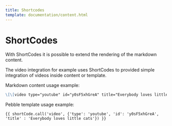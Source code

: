 ```yaml
---
title: Shortcodes
template: documentation/content.html
---
```


# ShortCodes

With ShortCodes it is possible to extend the rendering of the markdown content. 

The video integration for example uses ShortCodes to provided simple integration of videos inside content or template.

Markdown content usage example:
```markdown
\[\[video type="youtube" id="y0sF5xhGreA" title="Everybody loves little cats" /\]\]
```

Pebble template usage example:
```twig
{{ shortCode.call('video', {'type': 'youtube', 'id': 'y0sF5xhGreA', 'title' : 'Everybody loves little cats'}) }}
```